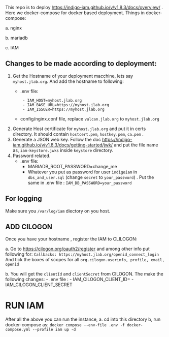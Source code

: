 This repo is to deploy https://indigo-iam.github.io/v/v1.8.3/docs/overview/ .
Here we docker-compose for docker based deployment.
Things in docker-compose:

a. nginx

b. mariadb

c. IAM

## Changes to be made according to deployment:
1. Get the Hostname of your deployment macchine, lets say `myhost.jlab.org`. And add the hostname to following:
    - .env file:

           - IAM_HOST=myhost.jlab.org
           - IAM_BASE_URL=https://myhost.jlab.org
           - IAM_ISSUER=https://myhost.jlab.org
    - config/nginx.conf file, replace `vulcan.jlab.org` to `myhost.jlab.org`
2. Generate Host certificate for  `myhost.jlab.org` and put it in certs directory. It should contain `hostcert.pem`, `hostkey.pem`, `ca.pem` .
3. Generate a JSON web key. Follow the doc https://indigo-iam.github.io/v/v1.8.3/docs/getting-started/jwk/ and put the file name as, `iam-keystore.jwks` inside `keystore` directory.
5. Password related.
   - .env file:
        - MARIADB_ROOT_PASSWORD=change_me
        - Whatever you put as password for user `indigoiam` in `dbs_and_user.sql` (change `secret` to `your_password`) . Put the same in
          .env file : `IAM_DB_PASSWORD=your_password`
## For logging
   Make sure you `/var/log/iam` diectory on you host.
    
## ADD CILOGON 
  Once you have your hostname , register the IAM to CLILOGON:
  
   a. Go to https://cilogon.org/oauth2/register and among other info put following for:
      ```
      Callbacks: https://myhost.jlab.org/openid_connect_login
      ```
     And tick the boxes of scopes for all  `org.cilogon.userinfo, profile, email, openid`

  b. You will get the `clientId`  and `clientSecret` from CILOGON. The make the following changes:
     - .env file  :
           - IAM_CILOGON_CLIENT_ID=<clientId>
           - IAM_CILOGON_CLIENT_SECRET<clientSecret>
        
          
# RUN IAM
  After all the above you can run the instance,
    a. cd into this directory
    b, run docker-compose as:
     ```
     docker compose --env-file .env -f docker-compose.yml --profile iam up -d 
     ```

           
